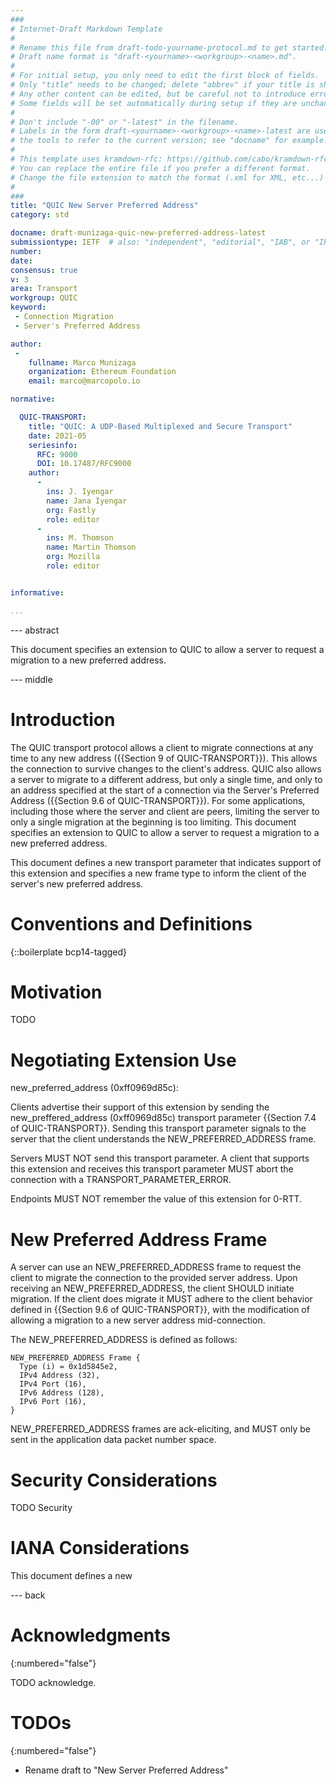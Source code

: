 ```yaml
---
###
# Internet-Draft Markdown Template
#
# Rename this file from draft-todo-yourname-protocol.md to get started.
# Draft name format is "draft-<yourname>-<workgroup>-<name>.md".
#
# For initial setup, you only need to edit the first block of fields.
# Only "title" needs to be changed; delete "abbrev" if your title is short.
# Any other content can be edited, but be careful not to introduce errors.
# Some fields will be set automatically during setup if they are unchanged.
#
# Don't include "-00" or "-latest" in the filename.
# Labels in the form draft-<yourname>-<workgroup>-<name>-latest are used by
# the tools to refer to the current version; see "docname" for example.
#
# This template uses kramdown-rfc: https://github.com/cabo/kramdown-rfc
# You can replace the entire file if you prefer a different format.
# Change the file extension to match the format (.xml for XML, etc...)
#
###
title: "QUIC New Server Preferred Address"
category: std

docname: draft-munizaga-quic-new-preferred-address-latest
submissiontype: IETF  # also: "independent", "editorial", "IAB", or "IRTF"
number:
date:
consensus: true
v: 3
area: Transport
workgroup: QUIC
keyword:
 - Connection Migration
 - Server's Preferred Address

author:
 -
    fullname: Marco Munizaga
    organization: Ethereum Foundation
    email: marco@marcopolo.io

normative:

  QUIC-TRANSPORT:
    title: "QUIC: A UDP-Based Multiplexed and Secure Transport"
    date: 2021-05
    seriesinfo:
      RFC: 9000
      DOI: 10.17487/RFC9000
    author:
      -
        ins: J. Iyengar
        name: Jana Iyengar
        org: Fastly
        role: editor
      -
        ins: M. Thomson
        name: Martin Thomson
        org: Mozilla
        role: editor


informative:

...
```


--- abstract

This document specifies an extension to QUIC to allow a server to request a
migration to a new preferred address.

--- middle

# Introduction

The QUIC transport protocol allows a client to migrate connections at any time
to any new address ({{Section 9 of QUIC-TRANSPORT}}). This allows the connection
to survive changes to the client's address. QUIC also allows a server to migrate
to a different address, but only a single time, and only to an address specified
at the start of a connection via the Server's Preferred Address ({{Section 9.6
of QUIC-TRANSPORT}}). For some applications, including those where the server
and client are peers, limiting the server to only a single migration at the
beginning is too limiting. This document specifies an extension to QUIC to allow
a server to request a migration to a new preferred address.

This document defines a new transport parameter that indicates support of this
extension and specifies a new frame type to inform the client of the server's
new preferred address.

# Conventions and Definitions

{::boilerplate bcp14-tagged}

# Motivation

TODO

# Negotiating Extension Use

new_preferred_address (0xff0969d85c):

Clients advertise their support of this extension by sending the
new_preffered_address (0xff0969d85c) transport parameter {{Section 7.4 of
QUIC-TRANSPORT}}. Sending this transport parameter signals to the server that
the client understands the NEW_PREFERRED_ADDRESS frame.

Servers MUST NOT send this transport parameter. A client that supports this
extension and receives this transport parameter MUST abort the connection with a
TRANSPORT_PARAMETER_ERROR.

Endpoints MUST NOT remember the value of this extension for 0-RTT.

# New Preferred Address Frame

A server can use an NEW_PREFERRED_ADDRESS frame to request the client to
migrate the connection to the provided server address. Upon receiving an
NEW_PREFERRED_ADDRESS, the client SHOULD initiate migration. If the
client does migrate it MUST adhere to the client behavior defined in {{Section
9.6 of QUIC-TRANSPORT}}, with the modification of allowing a migration to a new
server address mid-connection.

The NEW_PREFERRED_ADDRESS is defined as follows:

~~~
NEW_PREFERRED_ADDRESS Frame {
  Type (i) = 0x1d5845e2,
  IPv4 Address (32),
  IPv4 Port (16),
  IPv6 Address (128),
  IPv6 Port (16),
}
~~~

NEW_PREFERRED_ADDRESS frames are ack-eliciting, and MUST only be sent in the
application data packet number space.

# Security Considerations

TODO Security

# IANA Considerations

This document defines a new

--- back

# Acknowledgments
{:numbered="false"}

TODO acknowledge.

# TODOs
{:numbered="false"}

- Rename draft to "New Server Preferred Address"

